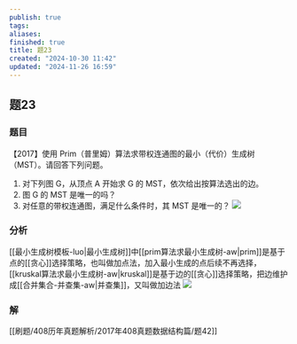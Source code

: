 ```yaml
---
publish: true
tags: 
aliases: 
finished: true
title: 题23
created: "2024-10-30 11:42"
updated: "2024-11-26 16:59"
---
```

## 题23
### 题目
【2017】使用 Prim（普里姆）算法求带权连通图的最小（代价）生成树（MST）。请回答下列问题。
1. 对下列图 G，从顶点 A 开始求 G 的 MST，依次给出按算法选出的边。
2. 图 G 的 MST 是唯一的吗？
3. 对任意的带权连通图，满足什么条件时，其 MST 是唯一的？
![](https://img.hwenyi.tech/202411270059891.webp)
### 分析
[[最小生成树模板-luo|最小生成树]]中[[prim算法求最小生成树-aw|prim]]是基于点的[[贪心]]选择策略，也叫做加点法，加入最小生成的点后续不再选择，[[kruskal算法求最小生成树-aw|kruskal]]是基于边的[[贪心]]选择策略，把边维护成[[合并集合-并查集-aw|并查集]]，又叫做加边法
![](https://img.hwenyi.tech/202411271429361.webp)
### 解
[[刷题/408历年真题解析/2017年408真题数据结构篇/题42]]